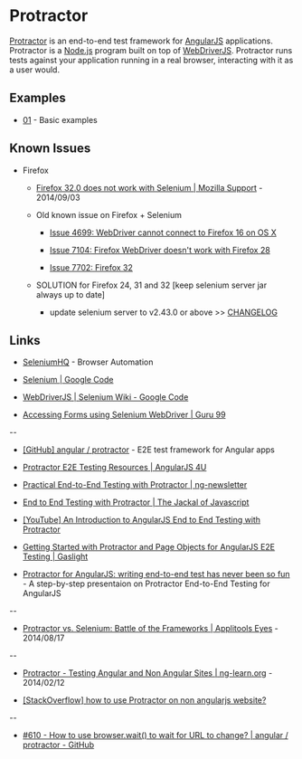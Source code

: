 # Protractor

[Protractor](http://angular.github.io/protractor) is an end-to-end test framework for [AngularJS](http://angularjs.org/) applications. Protractor is a [Node.js](http://nodejs.org/) program built on top of [WebDriverJS](https://code.google.com/p/selenium/wiki/WebDriverJs). Protractor runs tests against your application running in a real browser, interacting with it as a user would.


## Examples

* [01](01) - Basic examples


## Known Issues

* Firefox

  * [Firefox 32.0 does not work with Selenium | Mozilla Support](https://support.mozilla.org/en-US/questions/1018296) - 2014/09/03

  * Old known issue on Firefox + Selenium

    * [Issue 4699: WebDriver cannot connect to Firefox 16 on OS X](https://code.google.com/p/selenium/issues/detail?id=4699)

    * [Issue 7104: Firefox WebDriver doesn't work with Firefox 28](https://code.google.com/p/selenium/issues/detail?id=7104)

    * [Issue 7702:  Firefox 32](https://code.google.com/p/selenium/issues/detail?id=7702)

  * SOLUTION for Firefox 24, 31 and 32 [keep selenium server jar always up to date]

    * update selenium server to v2.43.0 or above >> [CHANGELOG](https://selenium.googlecode.com/git/java/CHANGELOG) 

## Links

* [SeleniumHQ](http://www.seleniumhq.org/) - Browser Automation

* [Selenium | Google Code](https://code.google.com/p/selenium/)

* [WebDriverJS | Selenium Wiki - Google Code](https://code.google.com/p/selenium/wiki/WebDriverJs)

* [Accessing Forms using Selenium WebDriver | Guru 99](http://www.guru99.com/accessing-forms-in-webdriver.html)

--

* [[GitHub] angular / protractor](https://github.com/angular/protractor) - E2E test framework for Angular apps

* [Protractor E2E Testing Resources | AngularJS 4U](http://angularjs4u.com/protractor/protractor-e2e-testing-resources/)

* [Practical End-to-End Testing with Protractor | ng-newsletter](http://www.ng-newsletter.com/posts/practical-protractor.html)

* [End to End Testing with Protractor | The Jackal of Javascript](http://thejackalofjavascript.com/end-to-end-testing-with-protractor/)

* [[YouTube] An Introduction to AngularJS End to End Testing with Protractor](https://www.youtube.com/watch?v=idb6hOxlyb8)

* [Getting Started with Protractor and Page Objects for AngularJS E2E Testing | Gaslight](http://teamgaslight.com/blog/getting-started-with-protractor-and-page-objects-for-angularjs-e2e-testing)

* [Protractor for AngularJS: writing end-to-end test has never been so fun](http://ramonvictor.github.io/protractor/slides/#/) - A step-by-step presentaion on Protractor End-to-End Testing for AngularJS

--

* [Protractor vs. Selenium: Battle of the Frameworks | Applitools Eyes](http://testautomation.applitools.com/post/94994807787/protractor-vs-selenium-battle-of-the-frameworks) - 2014/08/17

--

* [Protractor - Testing Angular and Non Angular Sites | ng-learn.org](http://ng-learn.org/2014/02/Protractor_Testing_With_Angular_And_Non_Angular_Sites/) - 2014/02/12

* [[StackOverflow] how to use Protractor on non angularjs website?](https://stackoverflow.com/questions/20927652/how-to-use-protractor-on-non-angularjs-website)

--

* [#610 - How to use browser.wait() to wait for URL to change? | angular / protractor - GitHub](https://github.com/angular/protractor/issues/610)

